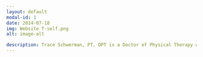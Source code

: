 ```yaml
---
layout: default
modal-id: 1
date: 2014-07-18
img: Website T-self.png
alt: image-alt

description: Trace Schwerman, PT, DPT is a Doctor of Physical Therapy who has partnered with clients in the home health, outpatient and inpatient rehabilitation settings.  From his therapist perspective, he has witnessed how much a home can hinder a client’s independence. He has observed a disconnect between how therapists and home remodelers address accessibility and fall prevention within homes.  What was once a frustration has now developed into a passion to correct this disconnect.  He will use his experience to help clients limit safety and fall risks while promoting a feeling of confidence in their home.  Partner with Trace today to regain your independence, achieve greater confidence, and maximize your quality of life. Trace is your Dallas-Fort Worth expert. 
---
```

